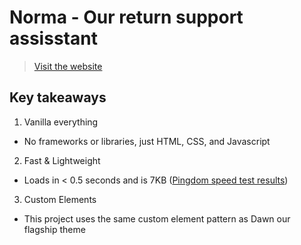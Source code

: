 # Norma - Our return support assisstant
> [Visit the website](https://gpt3-8b6b5.web.app/)

## Key takeaways

1. Vanilla everything
  * No frameworks or libraries, just HTML, CSS, and Javascript
2. Fast & Lightweight
  * Loads in < 0.5 seconds and is 7KB ([Pingdom speed test results](https://tools.pingdom.com/#60357d3ed5400000))
3. Custom Elements
  * This project uses the same custom element pattern as Dawn our flagship theme